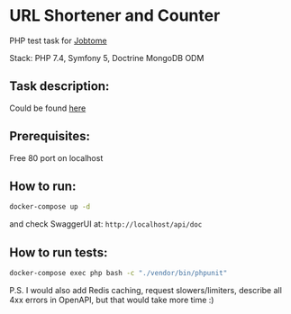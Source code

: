# URL Shortener and Counter
PHP test task for [Jobtome](https://jobtome.com/)

Stack: PHP 7.4, Symfony 5, Doctrine MongoDB ODM

## Task description:
Could be found [here](TASK.md)

## Prerequisites:
Free 80 port on localhost

## How to run:
```bash
docker-compose up -d
```
and check SwaggerUI at: `http://localhost/api/doc`

## How to run tests:
```bash
docker-compose exec php bash -c "./vendor/bin/phpunit"
```

P.S. I would also add Redis caching, request slowers/limiters, describe all 4xx errors in OpenAPI, but that would take more time :)
